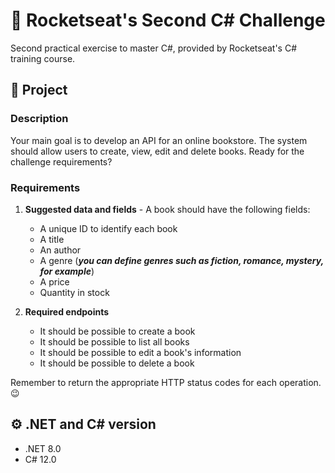 ﻿# 🚀 Rocketseat's Second C# Challenge

Second practical exercise to master C#, provided by Rocketseat's C# training course.

## 📁 Project

### Description

Your main goal is to develop an API for an online bookstore. The system should allow users to create, view, edit and delete books.
Ready for the challenge requirements?

### Requirements

1. **Suggested data and fields** - A book should have the following fields:
   - A unique ID to identify each book
   - A title
   - An author
   - A genre (***you can define genres such as fiction, romance, mystery, for example***)
   - A price
   - Quantity in stock

2. **Required endpoints**
   - It should be possible to create a book
   - It should be possible to list all books
   - It should be possible to edit a book's information
   - It should be possible to delete a book

Remember to return the appropriate HTTP status codes for each operation. 😉

## ⚙️ .NET and C# version

- .NET 8.0  
- C# 12.0